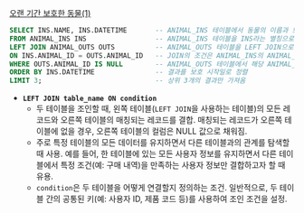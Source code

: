 [오랜 기간 보호한 동물(1)](https://school.programmers.co.kr/learn/courses/30/lessons/59044)

```sql
SELECT INS.NAME, INS.DATETIME       -- ANIMAL_INS 테이블에서 동물의 이름과 보호 시작일을 선택
FROM ANIMAL_INS INS                 -- ANIMAL_INS 테이블을 INS라는 별칭으로 지정
LEFT JOIN ANIMAL_OUTS OUTS          -- ANIMAL_OUTS 테이블을 LEFT JOIN으로 조인, OUTS라는 별칭으로 지정
ON INS.ANIMAL_ID = OUTS.ANIMAL_ID   -- JOIN의 조건은 ANIMAL_INS의 ANIMAL_ID와 ANIMAL_OUTS의 ANIMAL_ID가 같은 경우
WHERE OUTS.ANIMAL_ID IS NULL        -- ANIMAL_OUTS 테이블에서 해당 ANIMAL_ID가 없는 경우를 선택 (즉, 입양되지 않은 동물)
ORDER BY INS.DATETIME               -- 결과를 보호 시작일로 정렬
LIMIT 3;                            -- 상위 3개의 결과만 가져옴
```

- **`LEFT JOIN table_name ON condition`**
  - 두 테이블을 조인할 때, 왼쪽 테이블(`LEFT JOIN`을 사용하는 테이블)의 모든 레코드와 오른쪽 테이블의 매칭되는 레코드를 결합. 매칭되는 레코드가 오른쪽 테이블에 없을 경우, 오른쪽 테이블의 컬럼은 NULL 값으로 채워짐.
  - 주로 특정 테이블의 모든 데이터를 유지하면서 다른 테이블과의 관계를 탐색할 때 사용. 예를 들어, 한 테이블에 있는 모든 사용자 정보를 유지하면서 다른 테이블에서 특정 조건(예: 구매 내역)을 만족하는 사용자 정보만 결합하고자 할 때 유용.
  - `condition`은 두 테이블을 어떻게 연결할지 정의하는 조건. 일반적으로, 두 테이블 간의 공통된 키(예: 사용자 ID, 제품 코드 등)를 사용하여 조인 조건을 설정.
